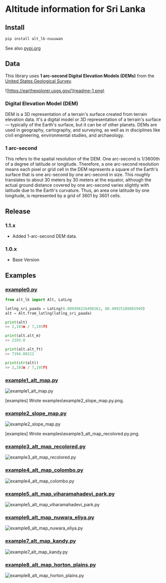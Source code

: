 # Altitude information for Sri Lanka

## Install

```bash
pip install alt_lk-nuuuwan
```

See also [pypi.org](https://pypi.org/project/alt-lk-nuuuwan/)

## Data

This library uses **1 arc-second Digital Elevation Models (DEMs)** from the [United States Geological Survey](https://earthexplorer.usgs.gov/).

![https://earthexplorer.usgs.gov/](readme-1.png)

### Digital Elevation Model (DEM)

DEM is a 3D representation of a terrain's surface created from terrain elevation data. It's a digital model or 3D representation of a terrain's surface — typically of the Earth's surface, but it can be of other planets. DEMs are used in geography, cartography, and surveying, as well as in disciplines like civil engineering, environmental studies, and archaeology.

### 1 arc-second

This refers to the spatial resolution of the DEM. One arc-second is 1/3600th of a degree of latitude or longitude. Therefore, a one arc-second resolution means each pixel or grid cell in the DEM represents a square of the Earth's surface that is one arc-second by one arc-second in size. This roughly translates to about 30 meters by 30 meters at the equator, although the actual ground distance covered by one arc-second varies slightly with latitude due to the Earth's curvature. Thus, an area one latitude by one longitude, is represented by a grid of 3601 by 3601 cells.

## Release

### 1.1.x

* Added 1-arc-second DEM data.

### 1.0.x

* Base Version

## Examples

### [example0.py](examples/example0.py)

```python
from alt_lk import Alt, LatLng

latlng_sri_paada = LatLng(6.809498226498262, 80.49925188865949)
alt = Alt.from_latlng(latlng_sri_paada)

print(alt)
>> 2,193m / 7,195ft

print(alt.alt_m)
>> 2193.0

print(alt.alt_ft)
>> 7194.88212

print(str(alt))
>> 2,193m / 7,195ft

```

### [example1_alt_map.py](examples/example1_alt_map.py)

![example1_alt_map.py](examples/example1_alt_map.py.png)

[examples]  Wrote examples\example2_slope_map.py.png.

### [example2_slope_map.py](examples/example2_slope_map.py)

![example2_slope_map.py](examples/example2_slope_map.py.png)

[examples]  Wrote examples\example3_alt_map_recolored.py.png.

### [example3_alt_map_recolored.py](examples/example3_alt_map_recolored.py)

![example3_alt_map_recolored.py](examples/example3_alt_map_recolored.py.png)

### [example4_alt_map_colombo.py](examples/example4_alt_map_colombo.py)

![example4_alt_map_colombo.py](examples/example4_alt_map_colombo.py.png)

### [example5_alt_map_viharamahadevi_park.py](examples/example5_alt_map_viharamahadevi_park.py)

![example5_alt_map_viharamahadevi_park.py](examples/example5_alt_map_viharamahadevi_park.py.png)

### [example6_alt_map_nuwara_eliya.py](examples/example6_alt_map_nuwara_eliya.py)

![example6_alt_map_nuwara_eliya.py](examples/example6_alt_map_nuwara_eliya.py.png)

### [example7_alt_map_kandy.py](examples/example7_alt_map_kandy.py)

![example7_alt_map_kandy.py](examples/example7_alt_map_kandy.py.png)

### [example8_alt_map_horton_plains.py](examples/example8_alt_map_horton_plains.py)

![example8_alt_map_horton_plains.py](examples/example8_alt_map_horton_plains.py.png)